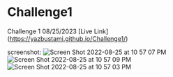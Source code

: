# Challenge1
Challenge 1 08/25/2023
[Live Link] (https://yazbustami.github.io/Challenge1/)

screenshot:
![Screen Shot 2022-08-25 at 10 57 07 PM](https://user-images.githubusercontent.com/111784041/186814628-3f26051b-68ab-4fbb-8c1a-2e130898add9.png)
![Screen Shot 2022-08-25 at 10 57 09 PM](https://user-images.githubusercontent.com/111784041/186814651-2ad260cb-7fbd-444c-8a36-16deb0507088.png)
![Screen Shot 2022-08-25 at 10 57 03 PM](https://user-images.githubusercontent.com/111784041/186814656-e3ece8a5-eb3b-456f-bbe6-153295a8cf06.png)